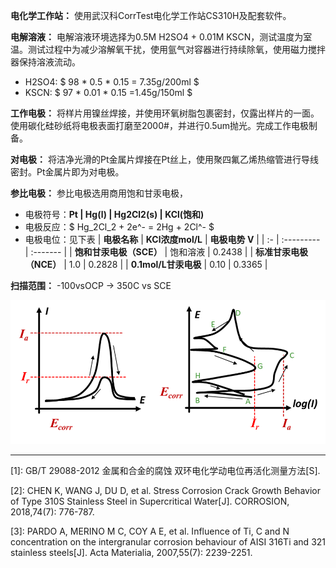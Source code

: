 
**电化学工作站：** 使用武汉科CorrTest电化学工作站CS310H及配套软件。

**电解溶液：** 电解溶液环境选择为0.5M H2SO4 + 0.01M KSCN，测试温度为室温。测试过程中为减少溶解氧干扰，使用氩气对容器进行持续除氧，使用磁力搅拌器保持溶液流动。

* H2SO4: $ 98 * 0.5 * 0.15  = 7.35g/200ml $
* KSCN: $ 97 * 0.01 * 0.15 =1.45g/150ml $

**工作电极：** 将样片用镍丝焊接，并使用环氧树脂包裹密封，仅露出样片的一面。使用碳化硅砂纸将电极表面打磨至2000#，并进行0.5um抛光。完成工作电极制备。

**对电极：** 将洁净光滑的Pt金属片焊接在Pt丝上，使用聚四氟乙烯热缩管进行导线密封。Pt金属片即为对电极。

**参比电极：** 参比电极选用商用饱和甘汞电极，

* 电极符号：**Pt | Hg(l) | Hg2Cl2(s) | KCl(饱和)**
* 电极反应：$ Hg_2Cl_2 + 2e^- = 2Hg + 2Cl^- $
* 电极电位：见下表
| **电极名称** | **KCl浓度mol/L**         | **电极电势 V**       |
| :- | :--------- | :------- |
| **饱和甘汞电极（SCE）** | 饱和溶液 | 0.2438 |
| **标准甘汞电极（NCE）** | 1.0      | 0.2828 |
| **0.1mol/L甘汞电极** | 0.10     | 0.3365 |

**扫描范围：** -100vsOCP -> 350C vs SCE

![双环动电位扫描曲线](图304双环动电位扫描曲线.png)

---

[1]: GB/T 29088-2012 金属和合金的腐蚀 双环电化学动电位再活化测量方法[S].

[2]: CHEN K, WANG J, DU D, et al. Stress Corrosion Crack Growth Behavior of Type 310S Stainless Steel in Supercritical Water[J]. CORROSION, 2018,74(7): 776-787.

[3]: PARDO A, MERINO M C, COY A E, et al. Influence of Ti, C and N concentration on the intergranular corrosion behaviour of AISI 316Ti and 321 stainless steels[J]. Acta Materialia, 2007,55(7): 2239-2251.